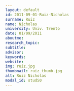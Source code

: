```yaml
---
layout: default 
id: 2011-09-01-Ruiz-Nicholas
surname: Ruiz
name: Nicholas
university: Univ. Trento
date: 01/09/2011
aboutme: 
research_topic: 
subtitle: 
advisor: 
keywords: 
website: 
img: ruiz.jpg
thumbnail: ruiz_thumb.jpg
alt: Ruiz Nicholas
modal_id: stud50
---
```


